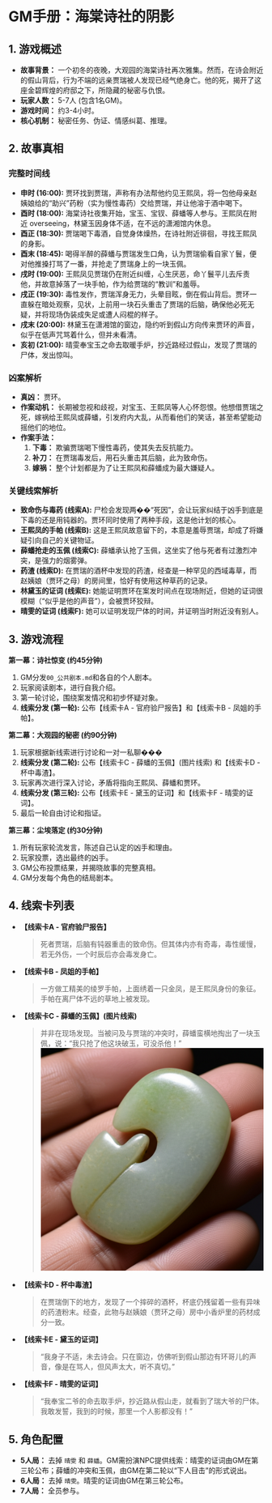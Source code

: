 # GM手册：海棠诗社的阴影

## 1. 游戏概述

*   **故事背景：** 一个初冬的夜晚，大观园的海棠诗社再次雅集。然而，在诗会附近的假山背后，行为不端的远亲贾瑞被人发现已经气绝身亡。他的死，揭开了这座金碧辉煌的府邸之下，所隐藏的秘密与仇恨。
*   **玩家人数：** 5-7人 (包含1名GM)。
*   **游戏时间：** 约3-4小时。
*   **核心机制：** 秘密任务、伪证、情感纠葛、推理。

## 2. 故事真相

### 完整时间线

*   **申时 (16:00):** 贾环找到贾瑞，声称有办法帮他约见王熙凤，将一包他母亲赵姨娘给的“助兴”药粉（实为慢性毒药）交给贾瑞，并让他溶于酒中喝下。
*   **酉时 (18:00):** 海棠诗社夜集开始，宝玉、宝钗、薛蟠等人参与。王熙凤在附近 overseeing，林黛玉因身体不适，在不远的潇湘馆内休息。
*   **酉正 (18:30):** 贾瑞喝下毒酒，自觉身体燥热，在诗社附近徘徊，寻找王熙凤的身影。
*   **酉末 (18:45):** 喝得半醉的薛蟠与贾瑞发生口角，认为贾瑞偷看自家丫鬟，便对他推搡打骂了一番，并抢走了贾瑞身上的一块玉佩。
*   **戌时 (19:00):** 王熙凤见贾瑞仍在附近纠缠，心生厌恶，命丫鬟平儿去斥责他，并故意掉落了一块手帕，作为给贾瑞的“教训”和羞辱。
*   **戌正 (19:30):** 毒性发作，贾瑞浑身无力，头晕目眩，倒在假山背后。贾环一直躲在暗处观察，见状，上前用一块石头重击了贾瑞的后脑，确保他必死无疑，并将现场伪装成失足或遭人闷棍的样子。
*   **戌末 (20:00):** 林黛玉在潇湘馆的窗边，隐约听到假山方向传来贾环的声音，似乎在低声咒骂着什么，但并未看清。
*   **亥初 (21:00):** 晴雯奉宝玉之命去取暖手炉，抄近路经过假山，发现了贾瑞的尸体，发出惊叫。

### 凶案解析

*   **真凶：** 贾环。
*   **作案动机：** 长期被忽视和歧视，对宝玉、王熙凤等人心怀怨恨。他想借贾瑞之死，嫁祸给王熙凤或薛蟠，引发府内大乱，从而看他们的笑话，甚至希望能动摇他们的地位。
*   **作案手法：**
    1.  **下毒：** 欺骗贾瑞喝下慢性毒药，使其失去反抗能力。
    2.  **补刀：** 在贾瑞毒发后，用石头重击其后脑，此为致命伤。
    3.  **嫁祸：** 整个计划都是为了让王熙凤和薛蟠成为最大嫌疑人。

### 关键线索解析

*   **致命伤与毒药 (线索A):** 尸检会发现两��“死因”，会让玩家纠结于凶手到底是下毒的还是用钝器的。贾环同时使用了两种手段，这是他计划的核心。
*   **王熙凤的手帕 (线索B):** 这是王熙凤故意留下的，本意是羞辱贾瑞，却成了将嫌疑引向自己的关键物证。
*   **薛蟠抢走的玉佩 (线索C):** 薛蟠承认抢了玉佩，这坐实了他与死者有过激烈冲突，是强力的烟雾弹。
*   **药渣 (线索D):** 在贾瑞的酒杯中发现的药渣，经查是一种罕见的西域毒草，而赵姨娘（贾环之母）的房间里，恰好有使用这种草药的记录。
*   **林黛玉的证词 (线索E):** 她能证明贾环在案发时间点在现场附近，但她的证词很模糊（“似乎是他的声音”），会被贾环狡辩。
*   **晴雯的证词 (线索F):** 她可以证明发现尸体的时间，并证明当时附近没有别人。

## 3. 游戏流程

**第一幕：诗社惊变 (约45分钟)**
1.  GM分发`00_公共剧本.md`和各自的个人剧本。
2.  玩家阅读剧本，进行自我介绍。
3.  第一轮讨论，围绕案发情况和初步怀疑对象。
4.  **线索分发 (第一轮):** 公布【线索卡A - 官府验尸报告】和【线索卡B - 凤姐的手帕】。

**第二幕：大观园的秘密 (约90分钟)**
1.  玩家根据新线索进行讨论和一对一私聊���
2.  **线索分发 (第二轮):** 公布【线索卡C - 薛蟠的玉佩】(图片线索) 和【线索卡D - 杯中毒渣】。
3.  玩家再次进行深入讨论，矛盾将指向王熙凤、薛蟠和贾环。
4.  **线索分发 (第三轮):** 公布【线索卡E - 黛玉的证词】和【线索卡F - 晴雯的证词】。
5.  最后一轮自由讨论和指证。

**第三幕：尘埃落定 (约30分钟)**
1.  所有玩家轮流发言，陈述自己认定的凶手和理由。
2.  玩家投票，选出最终的凶手。
3.  GM公布投票结果，并揭晓故事的完整真相。
4.  GM分发每个角色的结局剧本。

## 4. 线索卡列表

*   **【线索卡A - 官府验尸报告】**
    > 死者贾瑞，后脑有钝器重击的致命伤。但其体内亦有奇毒，毒性缓慢，若无外伤，一个时辰后亦会毒发身亡。
*   **【线索卡B - 凤姐的手帕】**
    > 一方做工精美的绫罗手帕，上面绣着一只金凤，是王熙凤身份的象征。手帕在离尸体不远的草地上被发现。
*   **【线索卡C - 薛蟠的玉佩】(图片线索)**
    > 并非在现场发现。当被问及与贾瑞的冲突时，薛蟠蛮横地掏出了一块玉佩，说：“我只抢了他这块破玉，可没杀他！”
    > **![Clue: A jade pendant](./images/clue_jade_pendant.png)**
*   **【线索卡D - 杯中毒渣】**
    > 在贾瑞倒下的地方，发现了一个摔碎的酒杯，杯底仍残留着一些有异味的药渣粉末。经查，此物与赵姨娘（贾环之母）房中小香炉里的药材成分一致。
*   **【线索卡E - 黛玉的证词】**
    > “我身子不适，未去诗会。只在窗边，仿佛听到假山那边有环哥儿的声音，像是在骂人，但风声太大，听不真切。”
*   **【线索卡F - 晴雯的证词】**
    > “我奉宝二爷的命去取手炉，抄近路从假山走，就看到了瑞大爷的尸体。我敢发誓，我到的时候，那里一个人影都没有！”

## 5. 角色配置

*   **5人局：** 去掉 `晴雯` 和 `薛蟠`。GM需扮演NPC提供线索：晴雯的证词由GM在第三轮公布；薛蟠的冲突和玉佩，由GM在第二轮以“下人目击”的形式说出。
*   **6人局：** 去掉 `晴雯`。晴雯的证词由GM在第三轮公布。
*   **7人局：** 全员参与。
